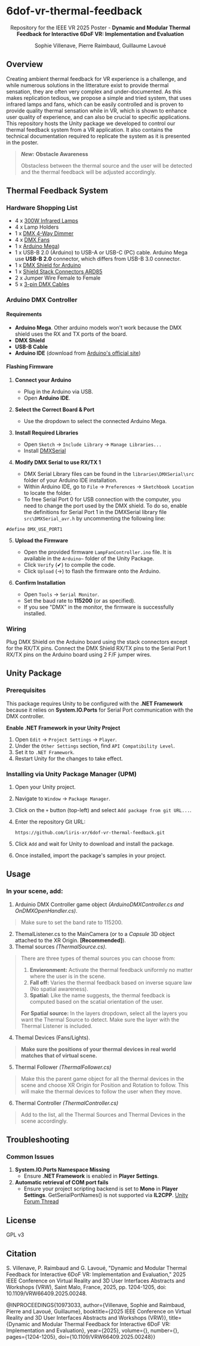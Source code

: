 # 6dof-vr-thermal-feedback
<p align="center">
  Repository for the IEEE VR 2025 Poster - <b>Dynamic and Modular Thermal Feedback for Interactive 6DoF VR: Implementation and Evaluation</b>
</p>
<p align="center">
  Sophie Villenave, Pierre Raimbaud, Guillaume Lavoué
</p>
<!-- <p align="center">
  <a href="google.com">[PDF]</a> <a href="google.com">[Poster]</a>
</p> -->

## Overview
Creating ambient thermal feedback for VR experience is a challenge, and while numerous solutions in the litterature exist to provide thermal sensation, they are often very complex and under-documented. As this makes replication tedious, we propose a simple and tried system, that uses infrared lamps and fans, which can be easily controlled and is proven to provide quality thermal sensation while in VR, which is shown to enhance user quality of experience, and can also be crucial to specific applications. This repository hosts the Unity package we developed to control our thermal feedback system from a VR application. It also contains the technical documentation required to replicate the system as it is presented in the poster.

>__*New:*__ __Obstacle Awareness__ 
>
>Obstacless between the thermal source and the user will be detected and the thermal feedback will be adjusted accordingly.

## Thermal Feedback System
### Hardware Shopping List
* 4 x [300W Infrared Lamps](https://uk.rs-online.com/web/p/heat-lamps/7897909)
* 4 x Lamp Holders
* 1 x [DMX 4-Way Dimmer](https://www.thomann.co.uk/stairville_dds_405_lc_dmx_4_ch._dimmer.htm)
* 4 x [DMX Fans](https://www.thomann.co.uk/adj_entour_cyclone.htm)
* 1 x [Arduino Mega](https://store.arduino.cc/products/arduino-mega-2560-rev3?srsltid=AfmBOorwUxOtEAnLyQ9JH7IWtvPmKv4zfdIC7xoHMsMAQSeB1WqoUrns))
* 1 x USB-B 2.0 (Arduino) to USB-A or USB-C (PC) cable. Arduino Mega use **USB-B 2.0** connector, which differs from USB-B 3.0 connector.
* 1 x [DMX Shield for Arduino](https://www.digikey.co.uk/en/products/detail/dfrobot/DFR0260/7087143)
* 1 x [Shield Stack Connectors ARD85](https://www.digikey.fr/en/products/detail/adafruit-industries-llc/85/5154649)
* 2 x Jumper Wire Female to Female
* 5 x [3-pin DMX Cables](https://www.thomann.co.uk/stairville_pdc3cc_dmx_cable_50_m_3_pin.htm)

### Arduino DMX Controller
#### Requirements  
- **Arduino Mega**. Other arduino models won't work because the DMX shield uses the RX and TX ports of the board.
- **DMX Shield**
- **USB-B Cable**  
- **Arduino IDE** (download from [Arduino's official site](https://www.arduino.cc/en/software))  

#### Flashing Firmware
1. **Connect your Arduino**  
   - Plug in the Arduino via USB.  
   - Open **Arduino IDE**.  

2. **Select the Correct Board & Port**  
   - Use the dropdown to select the connected Arduino Mega.  

3. **Install Required Libraries**  
   - Open `Sketch` → `Include Library` → `Manage Libraries...`  
   - Install [DMXSerial](https://github.com/mathertel/DMXSerial)

4. **Modify DMX Serial to use RX/TX 1**
   - DMX Serial Library files can be found in the `libraries\DMXSerial\src` folder of your Arduino IDE installation.
   - Within Arduino IDE, go to `File` → `Preferences` → `Sketchbook Location` to locate the folder.
   - To free Serial Port 0 for USB connection with the computer, you need to change the port used by the DMX shield. To do so, enable the definitions for Serial Port 1 in the DMXSerial library file ``src\DMXSerial_avr.h`` by uncommenting the following line:
```
#define DMX_USE_PORT1
```

5. **Upload the Firmware**  
   - Open the provided firmware `LampFanController.ino` file. It is available in the `Arduino~` folder of the Unity Package.  
   - Click `Verify` (✔) to compile the code.  
   - Click `Upload` (→) to flash the firmware onto the Arduino.  

6. **Confirm Installation**  
   - Open `Tools` → `Serial Monitor`.  
   - Set the baud rate to **115200** (or as specified).  
   - If you see "DMX" in the monitor, the firmware is successfully installed.  

### Wiring
Plug DMX Shield on the Arduino board using the stack connectors except for the RX/TX pins. Connect the DMX Shield RX/TX pins to the Serial Port 1 RX/TX pins on the Arduino board using 2 F/F jumper wires. 

## Unity Package
### Prerequisites  
This package requires Unity to be configured with the **.NET Framework** because it relies on **System.IO.Ports** for Serial Port communication with the DMX controller.  

**Enable .NET Framework in your Unity Project**
1. Open `Edit` → `Project Settings` → `Player`.  
2. Under the `Other Settings` section, find `API Compatibility Level`.  
3. Set it to `.NET Framework`. 
4. Restart Unity for the changes to take effect.

### Installing via Unity Package Manager (UPM)  
1. Open your Unity project.  
2. Navigate to `Window` → `Package Manager`.  
3. Click on the `+` button (top-left) and select `Add package from git URL...`.  
4. Enter the repository Git URL:  

   ```
   https://github.com/liris-xr/6dof-vr-thermal-feedback.git
   ```  

5. Click `Add` and wait for Unity to download and install the package.  
6. Once installed, import the package's samples in your project.

## Usage
### In your scene, add:
1. Arduinio DMX Controller game object *(ArduinoDMXController.cs and OnDMXOpenHandler.cs)*. 
> Make sure to set the band rate to 115200.

2. ThemalListener.cs to the MainCamera (or to a *Capsule* 3D object attached to the XR Origin. **[Recommended]**).
3. Themal sources *(ThermalSource.cs)*. 
 >There are three types of themal sources you can choose from:
 > 
 > 1. **Envieronment:** Activate the thermal feedback uniformly no matter where the user is in the scene.
 > 2. **Fall off:** Varies the thermal feedback based on inverse square law (No spatial awareness).
 >3. **Spatial:** Like the name suggests, the thermal feedback is computed based on the scatial orientation of the user.
>
>__For Spatial source:__ In the layers dropdown, select all the layers you want the Thermal Source to detect. Make sure the layer with the Thermal Listener is included. 

4. Themal Devices (Fans/Lights). 
>**Make sure the positions of your thermal devices in real world matches that of virtual scene.**

5. Thermal Follower *(ThermalFollower.cs)*
> Make this the parent game object for all the thermal devices in the scene and choose XR Origin for Position and Rotation to follow. This will make the thermal devices to follow the user when they move.

6. Thermal Controller *(ThermalController.cs)*
> Add to the list, all the Thermal Sources and Thermal Devices in the scene accordingly.

## Troubleshooting  
### Common Issues  
1. **System.IO.Ports Namespace Missing**  
   - Ensure **.NET Framework** is enabled in **Player Settings**.
2. **Automatic retrieval of COM port fails**
   - Ensure your project scripting backend is set to **Mono** in **Player Settings**. GetSerialPortNames() is not supported via **IL2CPP**. [Unity Forum Thread](https://discussions.unity.com/t/il2cpp-system-io-serialport-arduino/736323/5)


## License  
GPL v3  

## Citation
S. Villenave, P. Raimbaud and G. Lavoué, "Dynamic and Modular Thermal Feedback for Interactive 6DoF VR: Implementation and Evaluation," 2025 IEEE Conference on Virtual Reality and 3D User Interfaces Abstracts and Workshops (VRW), Saint Malo, France, 2025, pp. 1204-1205, doi: 10.1109/VRW66409.2025.00248.

@INPROCEEDINGS{10973033,
  author={Villenave, Sophie and Raimbaud, Pierre and Lavoué, Guillaume},
  booktitle={2025 IEEE Conference on Virtual Reality and 3D User Interfaces Abstracts and Workshops (VRW)}, 
  title={Dynamic and Modular Thermal Feedback for Interactive 6DoF VR: Implementation and Evaluation}, 
  year={2025},
  volume={},
  number={},
  pages={1204-1205},
  doi={10.1109/VRW66409.2025.00248}}
